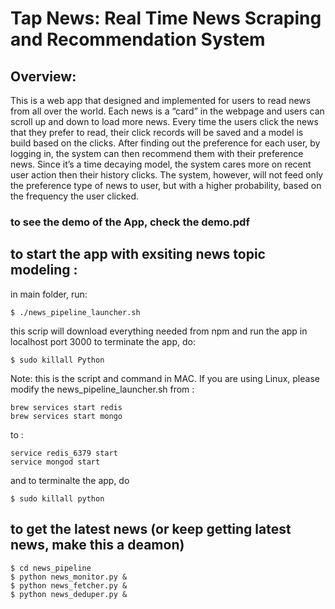# Tap News: Real Time News Scraping and Recommendation System


## Overview:
This is a web app that designed and implemented for users to read news from all over the world. Each news is a “card” in the webpage and users can scroll up and down to load more news. Every time the users click the news that they prefer to read, their click records will be saved and a model is build based on the clicks. After finding out the preference for each user, by logging in, the system can then recommend them with their preference news. Since it’s a time decaying model, the system cares more on recent user action then their history clicks. The system, however, will not feed only the preference type of news to user, but with a higher probability, based on the frequency the user clicked.


### to see the demo of the App, check the demo.pdf


## to start the app with exsiting news topic modeling :
in main folder, run:
```
$ ./news_pipeline_launcher.sh
```

this scrip will download everything needed from npm and run the app in localhost port 3000
to terminate the app, do:
```
$ sudo killall Python
```
Note: this is the script and command in MAC. If you are using Linux, please modify the news_pipeline_launcher.sh
from :
```
brew services start redis
brew services start mongo
```
to :
```
service redis_6379 start
service mongod start
```
and to terminalte the app, do 
```
$ sudo killall python
```

## to get the latest news (or keep getting latest news, make this a deamon)
```
$ cd news_pipeline
$ python news_monitor.py &
$ python news_fetcher.py &
$ python news_deduper.py &
```
